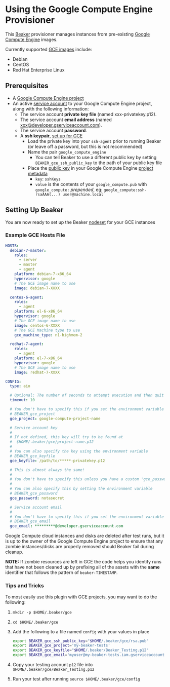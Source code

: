 # Using the Google Compute Engine Provisioner

This [Beaker](https://github.com/puppetlabs/beaker) provisioner manages instances from pre-existing [Google Compute Engine](https://cloud.google.com/compute) images.

Currently supported [GCE images](https://cloud.google.com/compute/docs/images#os-compute-support) include:
  * Debian
  * CentOS
  * Red Hat Enterprise Linux

## Prerequisites

  * A [Google Compute Engine project](https://cloud.google.com/resource-manager/docs/creating-managing-projects)
  * An active [service account](https://cloud.google.com/compute/docs/access/service-accounts)
    to your Google Compute Engine project, along with the following
    information:
    * The service account **private key file** (named xxx-privatekey.p12).
    * The service account **email address** (named xxx@developer.gserviceaccount.com).
    * The service account **password**.
    * A **ssh keypair**, [set up for GCE](https://developers.google.com/compute/docs/console#sshkeys)
      * Load the private key into your `ssh-agent` prior to running Beaker (or
        leave off a password, but this is not recommended)
      * Name the pair `google_compute_engine`
        * You can tell Beaker to use a different public key by setting `BEAKER_gce_ssh_public_key` to the path of your public key file
      * Place the [public key](https://git-scm.com/book/gr/v2/Git-on-the-Server-Generating-Your-SSH-Public-Key) in your Google Compute Engine [project metadata](https://cloud.google.com/compute/docs/storing-retrieving-metadata)
        * `key`: `sshKeys`
        * `value` is the contents of your `google_compute.pub` with `google_compute:` _prepended_, eg: `google_compute:ssh-rsaAAA(...) user@machine.local`

## Setting Up Beaker

You are now ready to set up the Beaker [nodeset](https://github.com/puppetlabs/beaker-rspec#typical-workflow) for your GCE instances

### Example GCE Hosts File

  ```yaml
  HOSTS:
    debian-7-master:
      roles:
        - server
        - master
        - agent
      platform: debian-7-x86_64
      hypervisor: google
      # The GCE image name to use
      image: debian-7-XXXX

    centos-6-agent:
      roles:
        - agent
      platform: el-6-x86_64
      hypervisor: google
      # The GCE image name to use
      image: centos-6-XXXX
      # The GCE Machine type to use
      gce_machine_type: n1-highmem-2

    redhat-7-agent:
      roles:
        - agent
      platform: el-7-x86_64
      hypervisor: google
      # The GCE image name to use
      image: redhat-7-XXXX

  CONFIG:
    type: aio

    # Optional: The number of seconds to attempt execution and then quit
    timeout: 10

    # You don't have to specify this if you set the environment variable
    # BEAKER_gce_project
    gce_project: google-compute-project-name

    # Service account key
    #
    # If not defined, this key will try to be found at
    #  $HOME/.beaker/gce/project-name.p12
    #
    # You can also specify the key using the environment variable
    # BEAKER_gce_keyfile
    gce_keyfile: /path/to/*****-privatekey.p12

    # This is almost always the same!
    #
    # You don't have to specify this unless you have a custom 'gce_password'
    #
    # You can also specify this by setting the environment variable
    # BEAKER_gce_password
    gce_password: notasecret

    # Service account email
    #
    # You don't have to specify this if you set the environment variable
    # BEAKER_gce_email
    gce_email: *********@developer.gserviceaccount.com
  ```

Google Compute cloud instances and disks are deleted after test runs, but it is
up to the owner of the Google Compute Engine project to ensure that any zombie
instances/disks are properly removed should Beaker fail during cleanup.

**NOTE:** If zombie resources are left in GCE the code helps you identify runs
that have not been cleaned up by prefixing all of the assets with the **same**
identifier that follows the pattern of `beaker-TIMESTAMP`.

### Tips and Tricks

To most easily use this plugin with GCE projects, you may want to do the following:

1. `mkdir -p $HOME/.beaker/gce`
2. `cd $HOME/.beaker/gce`
3. Add the following to a file named `config` with your values in place

   ```bash
   export BEAKER_gce_ssh_public_key="$HOME/.beaker/gce/rsa.pub"
   export BEAKER_gce_project='my-beaker-tests'
   export BEAKER_gce_keyfile="$HOME/.beaker/Beaker_Testing.p12"
   export BEAKER_gce_email='myuser@my-beaker-tests.iam.gserviceaccount.com'
   ```

4. Copy your testing account `p12` file into `$HOME/.beaker/gce/Beaker_Testing.p12`
5. Run your test after running `source $HOME/.beaker/gce/config`
